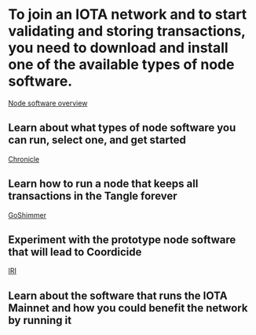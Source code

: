 # To join an IOTA network and to start validating and storing transactions, you need to download and install one of the available types of node software.

[Node software overview](/0.1/introduction/overview.md)
## Learn about what types of node software you can run, select one, and get started

[Chronicle](/0.1/chronicle/introduction/overview.md)
## Learn how to run a node that keeps all transactions in the Tangle forever

[GoShimmer](/0.1/goshimmer/introduction/overview.md)
## Experiment with the prototype node software that will lead to Coordicide

[IRI](/0.1/iri/introduction/overview.md)
## Learn about the software that runs the IOTA Mainnet and how you could benefit the network by running it
